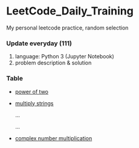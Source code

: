 # LeetCode_Daily_Training
My personal leetcode practice, random selection
### Update everyday (111)
1) language: Python 3 (Jupyter Notebook)
2) problem description & solution 
### Table
* [power of two](https://github.com/xlyue92/LeetCode_Daily_Training/blob/master/%20power%20of%20two.ipynb)
* [multiply strings](https://github.com/xlyue92/LeetCode_Daily_Training/blob/master/multiply%20strings.ipynb)

     ...
     
     ...
   
* [complex number multiplication](https://github.com/xlyue92/LeetCode_Daily_Training/blob/master/complex%20number%20multiplication%20.ipynb)
